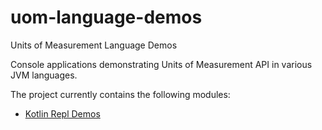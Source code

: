 uom-language-demos
=========

Units of Measurement Language Demos

Console applications demonstrating Units of Measurement API in various JVM languages.

The project currently contains the following modules:

- [Kotlin Repl Demos](repl)